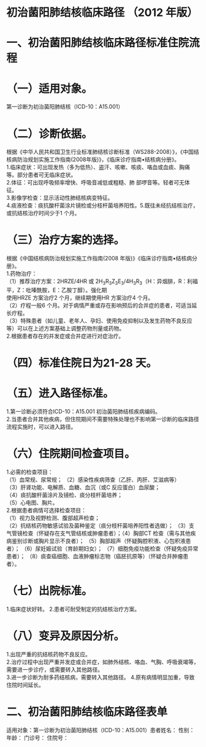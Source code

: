 # 初治菌阳肺结核临床路径 （2012 年版）  
# 一、初治菌阳肺结核临床路径标准住院流程  
# （一）适用对象。  
第一诊断为初治菌阳肺结核（ICD-10：A15.001）  
# （二）诊断依据。  
根据《中华人民共和国卫生行业标准肺结核诊断标准（WS288-2008）》，《中国结核病防治规划实施工作指南(2008年版)》，《临床诊疗指南•结核病分册》。  
1.临床症状：可出现发热（多为低热）、盗汗、咳嗽、咳痰、咯血或血痰、胸痛等。部分患者可无临床症状。  
2.体征：可出现呼吸频率增快、呼吸音减低或粗糙、肺 部啰音等。轻者可无体征。  
3.影像学检查：显示活动性肺结核病变特征。  
4.痰液检查：痰抗酸杆菌涂片镜检或分枝杆菌培养阳性。5.既往未经抗结核治疗，或抗结核治疗时间少于1 个月。  
# （三）治疗方案的选择。  
根据《中国结核病防治规划实施工作指南(2008 年版)》《临床诊疗指南•结核病分册》。  
1.药物治疗：  
（1）推荐治疗方案：2HRZE/4HR 或 $\mathrm{2H_{3}R_{3}Z_{3}E_{3}/4H_{3}R_{3}}$（H：异烟肼，R：利福平，Z：吡嗪酰胺，E：乙胺丁醇）。强化期  
使用HRZE 方案治疗2 个月，继续期使用HR 方案治疗4 个月。  
（2）疗程一般6 个月。对于病情严重或存在影响预后的合并症的患者，可适当延长疗程。  
（3）特殊患者（如儿童、老年人、孕妇、使用免疫抑制以及发生药物不良反应等）可以在上述方案基础上调整药物剂量或药物。  
2.根据患者存在的并发症或合并症进行对症治疗。  
# （四）标准住院日为21-28 天。  
# （五）进入路径标准。  
1.第一诊断必须符合ICD-10：A15.001 初治菌阳肺结核疾病编码。  
2.当患者合并其他疾病，但住院期间不需要特殊处理也不影响第一诊断的临床路径流程实施时，可以进入路径。  
# （六）住院期间检查项目。  
1.必需的检查项目：  
（1）血常规、尿常规； （2）感染性疾病筛查（乙肝、丙肝、艾滋病等）  
（3）肝肾功能、电解质、血糖、血沉（或C 反应蛋白）血尿酸；  
（4）痰抗酸杆菌涂片及镜检、痰分枝杆菌培养；  
（5）心电图、胸片。  
2.根据患者病情可选择检查项目：  
（1）视力及视野检测、腹部超声检查；  
（2）抗结核药物敏感试验及菌种鉴定（痰分枝杆菌培养阳性者选做）； （3）支气管镜检查（怀疑存在支气管结核或肿瘤患者）；（4）胸部CT 检查（需与其他疾病鉴别诊断或胸片显示不良者）； （5）胸部超声（怀疑胸腔积液、心包积液患者）； （6）尿妊娠试验（育龄期妇女）； （7）细胞免疫功能检查（怀疑免疫异常患者）； （8）痰查癌细胞、血液肿瘤标志物（癌胚抗原等）（怀疑合并肿瘤患者）。  
# （七）出院标准。  
1.临床症状好转。 2.患者可耐受制定的抗结核治疗方案。  
# （八）变异及原因分析。  
1.出现严重的抗结核药物不良反应。  
2.治疗过程中出现严重并发症或合并症，如肺外结核、咯血、气胸、呼吸衰竭等，需要进一步诊疗，或需要转入其他路径。  
3.进一步诊断为耐多药结核病，需要转入其他路径。 4.原有病情明显加重，导致住院时间延长。  
# 二、初治菌阳肺结核临床路径表单  
适用对象：第一诊断为初治菌阳肺结核（ICD-10：A15.001）患者姓名：           性别：       年龄：        门诊号：       住院号：  
